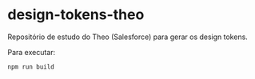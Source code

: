 # design-tokens-theo

Repositório de estudo do Theo (Salesforce) para gerar os design tokens.

Para executar:

```
npm run build
```